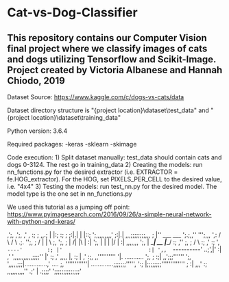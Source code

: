 # Cat-vs-Dog-Classifier
This repository contains our Computer Vision final project where we classify images of cats and dogs utilizing Tensorflow and Scikit-Image.
Project created by Victoria Albanese and Hannah Chiodo, 2019
-------------------

Dataset Source: https://www.kaggle.com/c/dogs-vs-cats/data

Dataset directory structure is "{project location}\dataset\test_data" and "{project location}\dataset\training_data"

Python version: 3.6.4

Required packages:
    -keras
    -sklearn
    -skimage

Code execution:
    1) Split dataset manually: test_data should contain cats and dogs 0-3124. The rest go in training_data
    2) Creating the models: run nn_functions.py for the desired extractor (i.e. EXTRACTOR = fe.HOG_extractor). For the HOG, set         PIXELS_PER_CELL to the desired value, i.e. "4x4"
    3) Testing the models: run test_nn.py for the desired model. The model type is the one set in nn_functions.py

We used this tutorial as a jumping off point: https://www.pyimagesearch.com/2016/09/26/a-simple-neural-network-with-python-and-keras/


   ,';,               ,';,
 ,' , :;             ; ,,.;
 | |:; :;           ; ;:|.|
 | |::; ';,,,,,,,,,'  ;:|.|    ,,,;;;;;;;;,,,
 ; |''  ___      ___   ';.;,,''             ''';,,,
 ',:   /   \    /   \    .;.                      '';,
 ;    /    |    |    \     ;,                        ';,
;    |    /|    |\    |    :|                          ';,
|    |    \|    |/    |    :|     ,,,,,,,               ';,
|     \____| __ |____/     :;  ,''                        ;,
;           /  \          :; ,'                           :;
 ',        `----'        :; |'                            :|
   ',,  `----------'  ..;',|'                             :|
  ,'  ',,,,,,,,,,,;;;;''  |'                              :;
,'  ,,,,                  |,                              :;
| ,'   :;, ,,''''''''''   '|.   ...........                ';,
;       :;|               ,,';;;''''''                      ';,
 ',,,,,;;;|.............,'                          ....      ;,
           ''''''''''''|        .............;;;;;;;''''',    ':;
                       |;;;;;;;;'''''''''''''             ;    :|
                                                      ,,,'     :;
                                          ,,,,,,,,,,''       .;'
                                         |              .;;;;'
                                         ';;;;;;;;;;;;;;'